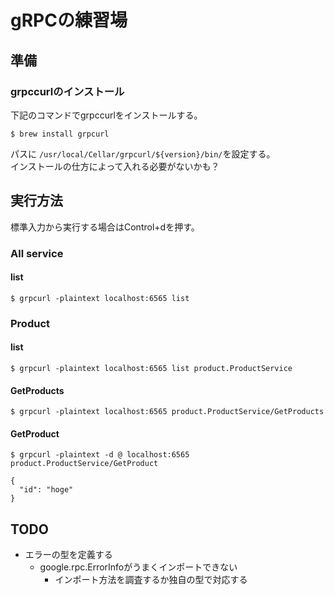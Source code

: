 # gRPCの練習場

## 準備
### grpccurlのインストール
下記のコマンドでgrpccurlをインストールする。
```
$ brew install grpcurl
```
パスに `/usr/local/Cellar/grpcurl/${version}/bin/`を設定する。  
インストールの仕方によって入れる必要がないかも？

## 実行方法
標準入力から実行する場合はControl+dを押す。
### All service
#### list
```
$ grpcurl -plaintext localhost:6565 list
```
### Product
#### list
```
$ grpcurl -plaintext localhost:6565 list product.ProductService
```

#### GetProducts
```
$ grpcurl -plaintext localhost:6565 product.ProductService/GetProducts 
```

#### GetProduct
```
$ grpcurl -plaintext -d @ localhost:6565 product.ProductService/GetProduct

{
  "id": "hoge"
}
```

## TODO
- エラーの型を定義する
  - google.rpc.ErrorInfoがうまくインポートできない
    - インポート方法を調査するか独自の型で対応する
